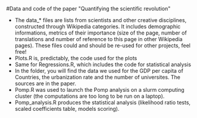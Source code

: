 #Data and code of the paper "Quantifying the scientific revolution"

* The data_* files are lists from scientists and other creative disciplines, constructed through Wikipedia categories. It includes demographic informations, metrics of their importance (size of the page, number of translations and number of reference to this page in other Wikipedia pages). These files could and should be re-used for other projects, feel free! 
* Plots.R is, predictably, the code used for the plots
* Same for Regressions.R, which includes the code for statistical analysis
* In the folder, you will find the data we used for the GDP per capita of Countries, the urbanization rate and the number of universites. The sources are in the paper.
* Pomp.R was used to launch the Pomp analysis on a slurm computing cluster (the computations are too long to be run on a laptop). 
* Pomp_analysis.R produces the statistical analysis (likelihood ratio tests, scaled coefficients table, models scoring).
